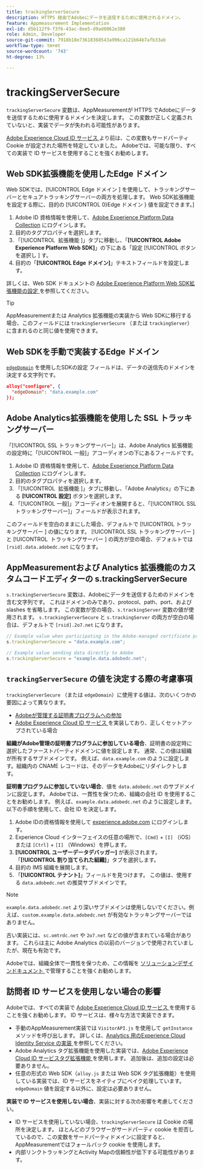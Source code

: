 ```yaml
---
title: trackingServerSecure
description: HTTPS 経由でAdobeにデータを送信するために使用されるドメイン。
feature: Appmeasurement Implementation
exl-id: d5b112f9-f3f6-43ac-8ee5-d9ad8062e380
role: Admin, Developer
source-git-commit: 7918b18e73618368543a996ca121b64b7afb33ab
workflow-type: tm+mt
source-wordcount: '743'
ht-degree: 13%

---
```


# trackingServerSecure

`trackingServerSecure` 変数は、AppMeasurementが HTTPS でAdobeにデータを送信するために使用するドメインを決定します。 この変数が正しく定義されていないと、実装でデータが失われる可能性があります。

[Adobe Experience Cloud ID サービス ](https://experienceleague.adobe.com/ja/docs/id-service/using/home) より前は、この変数もサードパーティ Cookie が設定された場所を特定していました。 Adobeでは、可能な限り、すべての実装で ID サービスを使用することを強くお勧めします。

## Web SDK拡張機能を使用したEdge ドメイン

Web SDKでは、[!UICONTROL Edge ドメイン &#x200B;] を使用して、トラッキングサーバーとセキュアトラッキングサーバーの両方を処理します。 Web SDK拡張機能を設定する際に、目的の [!UICONTROL 0&rbrace;Edge ドメイン &rbrace; 値を設定できます。]

1. Adobe ID 資格情報を使用して、[Adobe Experience Platform Data Collection](https://experience.adobe.com/data-collection) にログインします。
1. 目的のタグプロパティを選択します。
1. 「[!UICONTROL &#x200B; 拡張機能 &#x200B;]」タブに移動し、「**[!UICONTROL Adobe Experience Platform Web SDK]**」の下にある「設定 [!UICONTROL &#x200B; ボタンを選択し &#x200B;] す。
1. 目的の「**[!UICONTROL Edge ドメイン]**」テキストフィールドを設定します。

詳しくは、Web SDK ドキュメントの [Adobe Experience Platform Web SDK拡張機能の設定 ](https://experienceleague.adobe.com/docs/experience-platform/edge/extension/web-sdk-extension-configuration.html?lang=ja) を参照してください。

>[!TIP]
>
>AppMeasurementまたは Analytics 拡張機能の実装から Web SDKに移行する場合、このフィールドには `trackingServerSecure` （または `trackingServer`）に含まれるのと同じ値を使用できます。

## Web SDKを手動で実装するEdge ドメイン

[`edgeDomain`](https://experienceleague.adobe.com/ja/docs/experience-platform/web-sdk/commands/configure/edgedomain) を使用したSDKの設定 フィールドは、データの送信先のドメインを決定する文字列です。

```json
alloy("configure", {
  "edgeDomain": "data.example.com"
});
```

## Adobe Analytics拡張機能を使用した SSL トラッキングサーバー

「[!UICONTROL SSL トラッキングサーバー]」は、Adobe Analytics 拡張機能の設定時に「[!UICONTROL 一般]」アコーディオンの下にあるフィールドです。

1. Adobe ID 資格情報を使用して、[Adobe Experience Platform Data Collection](https://experience.adobe.com/data-collection) にログインします。
1. 目的のタグプロパティを選択します。
1. 「[!UICONTROL &#x200B; 拡張機能 &#x200B;]」タブに移動し、「Adobe Analytics」の下にある **[!UICONTROL 設定]** ボタンを選択します。
1. 「[!UICONTROL 一般]」アコーディオンを展開すると、「[!UICONTROL SSL トラッキングサーバー]」フィールドが表示されます。

このフィールドを空白のままにした場合、デフォルトで [!UICONTROL &#x200B; トラッキングサーバー &#x200B;] の値になります。 [!UICONTROL SSL トラッキングサーバー &#x200B;] と [!UICONTROL &#x200B; トラッキングサーバー &#x200B;] の両方が空の場合、デフォルトでは `[rsid].data.adobedc.net` になります。

## AppMeasurementおよび Analytics 拡張機能のカスタムコードエディターの s.trackingServerSecure

`s.trackingServerSecure` 変数は、Adobeにデータを送信するためのドメインを含む文字列です。 これはドメインのみであり、protocol、path、port、および slashes を省略します。 この変数が空の場合、`s.trackingServer` 変数の値が使用されます。 `s.trackingServerSecure` と `s.trackingServer` の両方が空白の場合は、デフォルトで `[rsid].2o7.net` になります。

```js
// Example value when participating in the Adobe-managed certificate program
s.trackingServerSecure = "data.example.com";

// Example value sending data directly to Adobe
s.trackingServerSecure = "example.data.adobedc.net";
```

## `trackingServerSecure` の値を決定する際の考慮事項

`trackingServerSecure` （または `edgeDomain`）に使用する値は、次のいくつかの要因によって異なります。

* [Adobeが管理する証明書プログラムへの参加 ](https://experienceleague.adobe.com/ja/docs/core-services/interface/data-collection/adobe-managed-cert)
* [Adobe Experience Cloud ID サービス ](https://experienceleague.adobe.com/ja/docs/id-service/using/home) を実装しており、正しくセットアップされている場合

**組織がAdobe管理の証明書プログラムに参加している場合**、証明書の設定時に選択したファーストパーティドメインに値を設定します。 通常、この値は組織が所有するサブドメインです。 例えば、`data.example.com` のように設定します。組織内の CNAME レコードは、そのデータをAdobeにリダイレクトします。

**証明書プログラムに参加していない場合**、値を `data.adobedc.net` のサブドメインに設定します。 Adobeでは、一貫性を保つため、組織の会社 ID を使用することをお勧めします。 例えば、`example.data.adobedc.net` のように設定します。以下の手順を使用して、会社 ID を決定します。

1. Adobe IDの資格情報を使用して [experience.adobe.com](https://experience.adobe.com) にログインします。
1. Experience Cloud インターフェイスの任意の場所で、`[Cmd]` + `[I]` （iOS）または `[Ctrl]` + `[I]` （Windows）を押します。
1. **[!UICONTROL ユーザーデータデバッガー]** が表示されます。 「**[!UICONTROL 割り当てられた組織]**」タブを選択します。
1. 目的の IMS 組織を展開します。
1. 「**[!UICONTROL テナント]**」フィールドを見つけます。 この値は、使用する `data.adobedc.net` の推奨サブドメインです。

>[!NOTE]
>
> `example.data.adobedc.net` より深いサブドメインは使用しないでください。例えば、`custom.example.data.adobedc.net` が有効なトラッキングサーバーではありません。

古い実装には、`sc.omtrdc.net` や `2o7.net` などの値が含まれている場合があります。 これらは主に Adobe Analytics の以前のバージョンで使用されていましたが、現在も有効です。

Adobeでは、組織全体で一貫性を保つため、この情報を [ ソリューションデザインドキュメント ](../../prepare/solution-design.md) で管理することを強くお勧めします。

## 訪問者 ID サービスを使用しない場合の影響

Adobeでは、すべての実装で [Adobe Experience Cloud ID サービス ](https://experienceleague.adobe.com/ja/docs/id-service/using/home) を使用することを強くお勧めします。 ID サービスは、様々な方法で実装できます。

* 手動のAppMeasurement実装では `VisitorAPI.js` を使用して `getInstance` メソッドを呼び出します。 詳しくは、[Analytics 用のExperience Cloud Identity Service の実装 ](https://experienceleague.adobe.com/ja/docs/id-service/using/implementation/setup-analytics) を参照してください。
* Adobe Analytics タグ拡張機能を使用した実装では、[Adobe Experience Cloud ID サービスタグ拡張機能 ](https://experienceleague.adobe.com/ja/docs/experience-platform/tags/extensions/client/id-service/overview) を使用します。 追加後は、追加の設定は必要ありません。
* 任意の形式の Web SDK（`alloy.js` または Web SDK タグ拡張機能）を使用している実装では、ID サービスをネイティブにベイク処理しています。 `edgeDomain` 値を設定する以外に、設定は必要ありません。

**実装で ID サービスを使用しない場合**、実装に対する次の影響を考慮してください。

* ID サービスを使用していない場合、`trackingServerSecure` は Cookie の場所を決定します。 ほとんどのブラウザーがサードパーティ cookie を拒否しているので、この変数をサードパーティドメインに設定すると、AppMeasurementではフォールバック cookie を使用します。
* 内部リンクトラッキングとActivity Mapの信頼性が低下する可能性があります。
